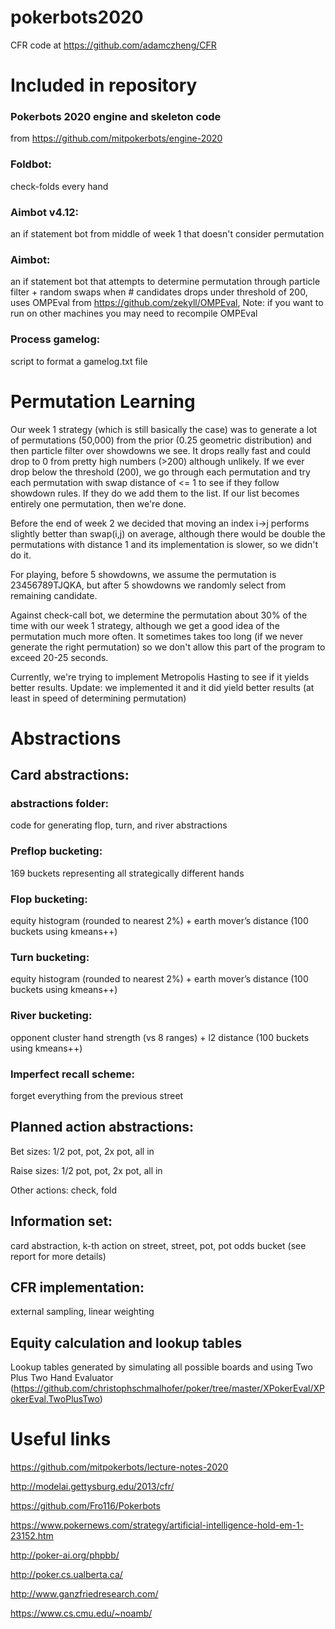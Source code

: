 # pokerbots2020

CFR code at
https://github.com/adamczheng/CFR

# Included in repository
### Pokerbots 2020 engine and skeleton code
from https://github.com/mitpokerbots/engine-2020

### Foldbot: 
check-folds every hand

### Aimbot v4.12:
an if statement bot from middle of week 1 that doesn't consider permutation

### Aimbot:
an if statement bot that attempts to determine permutation through particle filter + random swaps when # candidates drops under threshold of 200, uses OMPEval from https://github.com/zekyll/OMPEval, Note: if you want to run on other machines you may need to recompile OMPEval

### Process gamelog:
script to format a gamelog.txt file

# Permutation Learning
Our week 1 strategy (which is still basically the case) was to generate a lot of permutations (50,000) from the prior (0.25 geometric distribution) and then particle filter over showdowns we see. It drops really fast and could drop to 0 from pretty high numbers (>200) although unlikely. If we ever drop below the threshold (200), we go through each permutation and try each permutation with swap distance of <= 1 to see if they follow showdown rules. If they do we add them to the list. If our list becomes entirely one permutation, then we're done. 

Before the end of week 2 we decided that moving an index i->j performs slightly better than swap(i,j) on average, although there would be double the permutations with distance 1 and its implementation is slower, so we didn't do it.

For playing, before 5 showdowns, we assume the permutation is 23456789TJQKA, but after 5 showdowns we randomly select from remaining candidate.

Against check-call bot, we determine the permutation about 30% of the time with our week 1 strategy, although we get a good idea of the permutation much more often. It sometimes takes too long (if we never generate the right permutation) so we don't allow this part of the program to exceed 20-25 seconds.

Currently, we're trying to implement Metropolis Hasting to see if it yields better results. Update: we implemented it and it did yield better results (at least in speed of determining permutation)

# Abstractions
## Card abstractions:

### abstractions folder:
code for generating flop, turn, and river abstractions

### Preflop bucketing:
169 buckets representing all strategically different hands

### Flop bucketing:
equity histogram (rounded to nearest 2%) + earth mover’s distance (100 buckets using kmeans++)

### Turn bucketing:
equity histogram (rounded to nearest 2%) + earth mover’s distance (100 buckets using kmeans++)

### River bucketing:
opponent cluster hand strength (vs 8 ranges) + l2 distance (100 buckets using kmeans++) 

### Imperfect recall scheme:
forget everything from the previous street

## Planned action abstractions:

Bet sizes: 1/2 pot, pot, 2x pot, all in

Raise sizes: 1/2 pot, pot, 2x pot, all in

Other actions: check, fold

##  Information set: 
card abstraction, k-th action on street, street, pot, pot odds bucket (see report for more details)

## CFR implementation:
external sampling, linear weighting

## Equity calculation and lookup tables
Lookup tables generated by simulating all possible boards and using Two Plus Two Hand Evaluator (https://github.com/christophschmalhofer/poker/tree/master/XPokerEval/XPokerEval.TwoPlusTwo)

# Useful links
https://github.com/mitpokerbots/lecture-notes-2020

http://modelai.gettysburg.edu/2013/cfr/

https://github.com/Fro116/Pokerbots

https://www.pokernews.com/strategy/artificial-intelligence-hold-em-1-23152.htm

http://poker-ai.org/phpbb/

http://poker.cs.ualberta.ca/

http://www.ganzfriedresearch.com/

https://www.cs.cmu.edu/~noamb/
